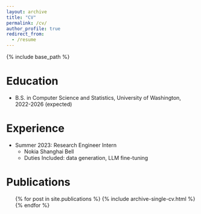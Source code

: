 ```yaml
---
layout: archive
title: "CV"
permalink: /cv/
author_profile: true
redirect_from:
  - /resume
---
```


{% include base_path %}

Education
======
* B.S. in Computer Science and Statistics, University of Washington, 2022-2026 (expected)

Experience
======
* Summer 2023: Research Engineer Intern
  * Nokia Shanghai Bell
  * Duties Included: data generation, LLM fine-tuning

Publications
======
  <ul>{% for post in site.publications %}
    {% include archive-single-cv.html %}
  {% endfor %}</ul>
